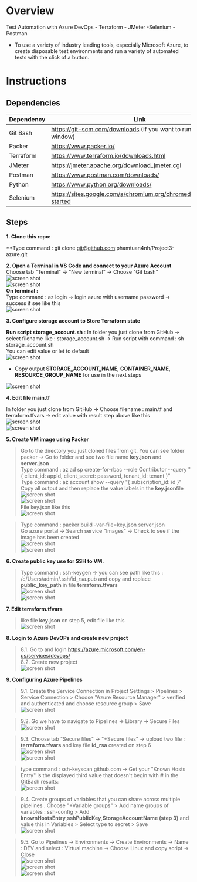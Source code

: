 # Overview

Test Automation with Azure DevOps - Terraform - JMeter -Selenium - Postman

* To use  a variety of industry leading tools, especially Microsoft Azure, to create disposable test environments and run a variety of automated tests with the click of a button.

# Instructions

## Dependencies
| Dependency | Link |
| ------ | ------ |
| Git Bash | https://git-scm.com/downloads (If you want to run bash on window) |         
| Packer | https://www.packer.io/ |
| Terraform | https://www.terraform.io/downloads.html |
| JMeter |  https://jmeter.apache.org/download_jmeter.cgi|
| Postman | https://www.postman.com/downloads/ |
| Python | https://www.python.org/downloads/ |
| Selenium | https://sites.google.com/a/chromium.org/chromedriver/getting-started |
 
## Steps

**1. Clone this repo:**

**Type command : git clone git@github.com:phamtuan4nh/Project3-azure.git

**2. Open a Terminal in VS Code and connect to your Azure Account**<br/>
Choose tab "Terminal" -> "New terminal" -> Choose "Git bash"<br/>
![screen shot](guideImg/p1.png) <br/>
![screen shot](guideImg/p2.png) <br/>
**On terminal :** <br/>
Type command : az login -> login azure with username password -> success if see like this <br/>
![screen shot](guideImg/p3.png) <br/>

**3. Configure storage account to Store Terraform state**

**Run script storage_account.sh** :
In folder you just clone from GitHub -> select filename like : storage_account.sh -> Run script with command :  sh storage_account.sh <br/>
You can edit value or let to default <br/>
![screen shot](guideImg/p4.png) <br/>

* Copy output **STORAGE_ACCOUNT_NAME**, **CONTAINER_NAME**, **RESOURCE_GROUP_NAME** for use in the next steps

![screen shot](guideImg/p5.png) <br/>

**4. Edit file main.tf**

In folder you just clone from GitHub -> Choose filename : main.tf and terraform.tfvars -> edit value with result step above like this <br/>
![screen shot](guideImg/p6.png) <br/>
![screen shot](guideImg/p7.png) <br/>

**5. Create VM image using Packer**
> Go to the directory you just cloned files from git. You can see folder packer -> Go to folder and see two file name **key.json** and **server.json** <br/>
> Type command : az ad sp create-for-rbac --role Contributor --query "{ client_id: appId, client_secret: password, tenant_id: tenant }" <br/>
> Type command : az account show --query "{ subscription_id: id }" <br/>
> Copy all output and then replace the value labels in the **key.json**file<br/>
![screen shot](guideImg/p8.png) <br/>
![screen shot](guideImg/p9.png) <br/>
> File key.json like this <br/>
![screen shot](guideImg/p10.png) <br/>

> Type command : packer build -var-file=key.json server.json <br/>
> Go azure portal -> Search service "Images" -> Check to see if the image has been created <br/>
![screen shot](guideImg/p11.png) <br/>
![screen shot](guideImg/p12.png) <br/>

**6. Create public key use for SSH to VM.**

> Type command :  ssh-keygen -> you can see path like this : /c/Users/admin/.ssh/id_rsa.pub and copy and replace **public_key_path** in file **terraform.tfvars**<br/>
![screen shot](guideImg/p13.png) <br/>
![screen shot](guideImg/p14.png) <br/>

**7. Edit terraform.tfvars**<br/>
> like file **key.json** on step 5, edit file like this<br/>
![screen shot](guideImg/p15.png) <br/>

**8. Login to Azure DevOPs and create new project** 

> 8.1. Go to and login https://azure.microsoft.com/en-us/services/devops/ <br/>
> 8.2. Create new project <br/>
![screen shot](guideImg/p16.png) <br/>

**9. Configuring Azure Pipelines** 

> 9.1. Create the Service Connection  in Project Settings > Pipelines > Service Connection > Choose "Azure Resource Manager" > verified and authenticated and choose resource group > Save <br/>
 ![screen shot](guideImg/p17.png) <br/>

> 9.2. Go we have to navigate to Pipelines -> Library -> Secure Files <br/>
![screen shot](guideImg/p18.png) <br/>

> 9.3. Choose tab "Secure files" ->  "+Secure files" -> upload two file : **terraform.tfvars** and key file **id_rsa** created on step 6 <br/>
![screen shot](guideImg/p19.png) <br/>
![screen shot](guideImg/p20.png) <br/>

> type command : ssh-keyscan github.com -> Get your "Known Hosts Entry" is the displayed third value that doesn't begin with # in the GitBash results:<br/>
![screen shot](guideImg/p24.png) <br/>

> 9.4. Create groups of variables that you can share across multiple pipelines . Choose "+Variable groups" > Add name groups of variables : ssh-config > Add **knownHostsEntry**,**sshPublicKey**,**StorageAccountName (step 3)** and value this in Variables > Select type to secret > Save <br/>
![screen shot](guideImg/p25.png) <br/>

> 9.5. Go to Pipelines -> Environments -> Create  Environments -> Name : DEV and select : Virtual machine -> Choose Linux and copy script -> Close<br/>
![screen shot](guideImg/p21.png) <br/>
![screen shot](guideImg/p22.png) <br/>
![screen shot](guideImg/p23.png) <br/>


